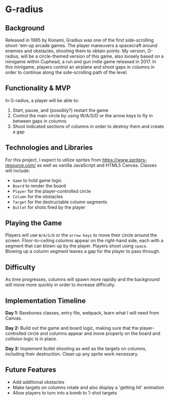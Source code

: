 # G-radius
## Background
Released in 1985 by Konami, Gradius was one of the first side-scrolling shoot-'em-up arcade games. The player maneuvers a spacecraft around enemies and obstacles, shooting them to obtain points. My version, G-radius, will be a circle-themed version of this game, also loosely based on a minigame within Cuphead, a run and gun indie game released in 2017. In this minigame, players control an airplane and shoot gaps in columns in order to continue along the side-scrolling path of the level.

## Functionality & MVP
In G-radius, a player will be able to:
1. Start, pause, and (possibly?) restart the game
2. Control the main circle by using W/A/S/D or the arrow keys to fly in between gaps in columns
3. Shoot indicated sections of columns in order to destroy them and create a gap

## Technologies and Libraries
For this project, I expect to utilize sprites from https://www.spriters-resource.com/ as well as vanilla JavaScript and HTML5 Canvas. Classes will include:
* `Game` to hold game logic
* `Board` to render the board
* `Player` for the player-controlled circle
* `Column` for the obstacles
* `Target` for the destructable column segments
* `Bullet` for shots fired by the player

## Playing the Game
Players will use `W/A/S/D` or the `arrow keys` to move their circle around the screen. Floor-to-ceiling columns appear on the right-hand side, each with a segment that can blown up by the player. Players shoot using `space`. Blowing up a column segment leaves a gap for the player to pass through.

## Difficulty
As time progresses, columns will spawn more rapidly and the background will move more quickly in order to increase difficulty.


## Implementation Timeline
**Day 1:** Barebones classes, entry file, webpack, learn what I will need from Canvas.

**Day 2:** Build out the game and board logic, making sure that the player-controlled circle and columns appear and move properly on the board and collision logic is in place.

**Day 3:** Implement bullet shooting as well as the targets on columns, including their destruction. Clean up any sprite work necessary.

## Future Features
* Add additional obstacles
* Make targets on columns rotate and also display a 'getting hit' animation
* Allow players to turn into a bomb to 1-shot targets
